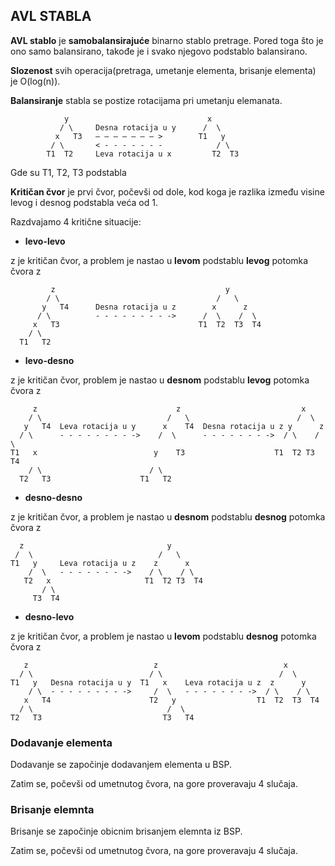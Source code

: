 ## AVL STABLA

**AVL stablo** je **samobalansirajuće** binarno stablo pretrage.
Pored toga što je ono samo balansirano, takođe je i svako njegovo podstablo balansirano.

**Slozenost** svih operacija(pretraga, umetanje elementa, brisanje elementa) je O(log(n)).

**Balansiranje** stabla se postize rotacijama pri umetanju elemanata.

                y                               x
               / \     Desna rotacija u y      /  \
              x   T3   – – – – – – – >        T1   y
             / \       < - - - - - - -            / \
            T1  T2     Leva rotacija u x         T2  T3
Gde su T1, T2, T3 podstabla

**Kritičan čvor** je prvi čvor, počevši od dole, kod koga je razlika između
visine levog i desnog podstabla veća od 1.

Razdvajamo 4 kritične situacije:

  * **levo-levo**

z je kritičan čvor, a problem je nastao u **levom** podstablu **levog** potomka čvora z

             z                                      y
            / \                                   /   \
           y   T4      Desna rotacija u z        x      z
          / \          - - - - - - - - ->      /  \    /  \
         x   T3                               T1  T2  T3  T4
        / \
      T1   T2


  * **levo-desno**

z je kritičan čvor, problem je nastao u **desnom** podstablu **levog** potomka čvora z

         z                               z                           x
        / \                            /   \                        /  \ 
       y   T4  Leva rotacija u y      x    T4  Desna rotacija u z y      z
      / \      - - - - - - - - ->    /  \      - - - - - - - ->  / \    / \
    T1   x                          y    T3                    T1  T2 T3  T4
        / \                        / \
      T2   T3                    T1   T2


  * **desno-desno**

z je kritičan čvor, a problem je nastao u **desnom** podstablu **desnog** potomka čvora z


      z                                y
     /  \                            /   \ 
    T1   y     Leva rotacija u z    z      x
        /  \   - - - - - - - ->    / \    / \
       T2   x                     T1  T2 T3  T4
           / \
         T3  T4


  * **desno-levo**

z je kritičan čvor, a problem je nastao u **levom** podstablu **desnog** potomka čvora z

       z                            z                            x
      / \                          / \                          /  \ 
    T1   y   Desna rotacija u y  T1   x    Leva rotacija u z  z      y
        / \  - - - - - - - - ->     /  \   - - - - - - - ->  / \    / \
       x   T4                      T2   y                  T1  T2  T3  T4
      / \                              /  \
    T2   T3                           T3   T4
### Dodavanje elementa
Dodavanje se započinje dodavanjem elementa u BSP.

Zatim se, počevši od umetnutog čvora, na gore proveravaju 4 slučaja.

### Brisanje elemnta
Brisanje se započinje obicnim brisanjem elemnta iz BSP.

Zatim se, počevši od umetnutog čvora, na gore proveravaju 4 slučaja. 
